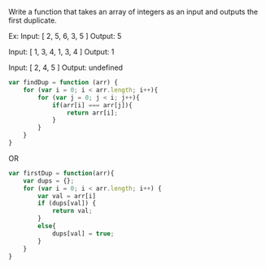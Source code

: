 Write a function that takes an array of integers as an input and outputs the first duplicate.

Ex:
Input: [ 2, 5, 6, 3, 5 ]
Output: 5

Input: [ 1, 3, 4, 1, 3, 4 ]
Output: 1

Input: [ 2, 4, 5 ]
Output: undefined

```js
var findDup = function (arr) {
	for (var i = 0; i < arr.length; i++){
		for (var j = 0; j < i; j++){
			if(arr[i] === arr[j]){
				return arr[i];
            }
        } 
    }
}
```

OR

```js
var firstDup = function(arr){
	var dups = {};
	for (var i = 0; i < arr.length; i++) {
		var val = arr[i]
		if (dups[val]) {
			return val;
		}
		else{
			dups[val] = true;
		}
	}
}
```